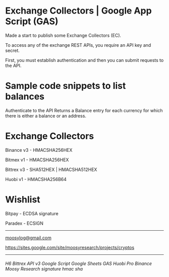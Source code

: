 # Exchange Collectors | Google App Script (GAS)

Made a start to publish some Exchange Collectors (EC).

To access any of the exchange REST APIs, you require an API key and secret.

First, you must establish authentication and then you can submit requests to the API.

# Sample code snippets to list balances
Authenticate to the API 
Returns a Balance entry for each currency for which there is either a balance or an address.

# Exchange Collectors
Binance v3 - HMACSHA256HEX

Bitmex v1 - HMACSHA256HEX

Bittrex v3 - SHA512HEX | HMACSHA512HEX

Huobi v1 - HMACSHA256B64


# Wishlist 
Bitpay - ECDSA signature 

Paradex - ECSIGN 




***
moosylog@gmail.com

https://sites.google.com/site/moosyresearch/projects/cryptos

***

###### H6 Bittrex API v3 Google Script Google Sheets GAS Huobi Pro Binance Moosy Research signature hmac sha
